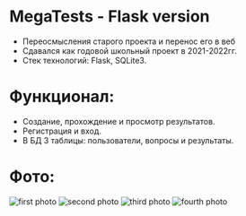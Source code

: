 # MegaTests - Flask version
* Переосмысления старого проекта и перенос его в веб
* Сдавался как годовой школьный проект в 2021-2022гг.
* Стек технологий: Flask, SQLite3.

# Функционал:
* Создание, прохождение и просмотр результатов.
* Регистрация и вход.
* В БД 3 таблицы: пользователи, вопросы и результаты.

# Фото:
![first photo](https://raw.githubusercontent.com/ttema4/mega-tests-flask/966b463353ed8ec4a04ad303665180eaedbc5055/IMG_1.jpeg)
![second photo](https://raw.githubusercontent.com/ttema4/mega-tests-flask/966b463353ed8ec4a04ad303665180eaedbc5055/IMG_2.jpeg)
![third photo](https://raw.githubusercontent.com/ttema4/mega-tests-flask/966b463353ed8ec4a04ad303665180eaedbc5055/IMG_3.jpeg)
![fourth photo](https://raw.githubusercontent.com/ttema4/mega-tests-flask/966b463353ed8ec4a04ad303665180eaedbc5055/IMG_4.jpeg)

